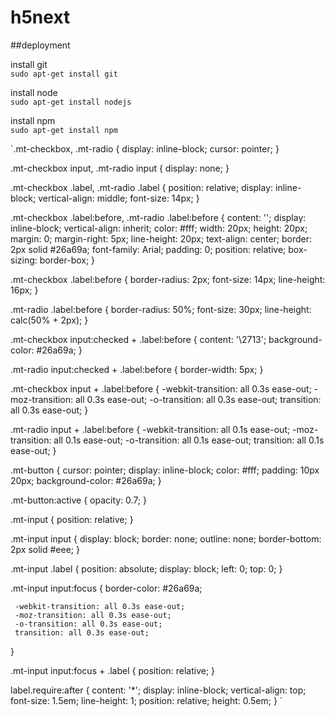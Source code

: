 # h5next

##deployment

install git  
`sudo apt-get install git`

install node  
`sudo apt-get install nodejs`

install npm  
`sudo apt-get install npm`

`.mt-checkbox,
.mt-radio {
    display: inline-block;
    cursor: pointer;
}

.mt-checkbox input,
.mt-radio input {
    display: none;
}

.mt-checkbox .label,
.mt-radio .label {
    position: relative;
    display: inline-block;
    vertical-align: middle;
    font-size: 14px;
}

.mt-checkbox .label:before,
.mt-radio .label:before {
    content: '';
    display: inline-block;
    vertical-align: inherit;
    color: #fff;
    width: 20px;
    height: 20px;
    margin: 0;
    margin-right: 5px;
    line-height: 20px;
    text-align: center;
    border: 2px solid #26a69a;
    font-family: Arial;
    padding: 0;
    position: relative;
    box-sizing: border-box;
}

.mt-checkbox .label:before {
    border-radius: 2px;
    font-size: 14px;
    line-height: 16px;
}

.mt-radio .label:before {
    border-radius: 50%;
    font-size: 30px;
    line-height: calc(50% + 2px);
}

.mt-checkbox input:checked + .label:before {
    content: '\2713';
    background-color: #26a69a;
}

.mt-radio input:checked + .label:before {
    border-width: 5px;
}

.mt-checkbox input + .label:before {
     -webkit-transition: all 0.3s ease-out;
     -moz-transition: all 0.3s ease-out;
     -o-transition: all 0.3s ease-out;
     transition: all 0.3s ease-out;
}

.mt-radio input + .label:before {
     -webkit-transition: all 0.1s ease-out;
     -moz-transition: all 0.1s ease-out;
     -o-transition: all 0.1s ease-out;
     transition: all 0.1s ease-out;
}

.mt-button {
    cursor: pointer;
    display: inline-block;
    color: #fff;
    padding: 10px 20px;
    background-color: #26a69a;
}

.mt-button:active {
    opacity: 0.7;
}

.mt-input {
    position: relative;
}

.mt-input input {
    display: block;
    border: none;
    outline: none;
    border-bottom: 2px solid #eee;
}

.mt-input .label {
    position: absolute;
    display: block;
    left: 0;
    top: 0;
}

.mt-input input:focus {
    border-color: #26a69a;

     -webkit-transition: all 0.3s ease-out;
     -moz-transition: all 0.3s ease-out;
     -o-transition: all 0.3s ease-out;
     transition: all 0.3s ease-out;
}

.mt-input input:focus + .label {
    position: relative;
}

label.require:after {
			content: '*';
			display: inline-block;
			vertical-align: top;
			font-size: 1.5em;
			line-height: 1;
			position: relative;
			height: 0.5em;
		}
`
